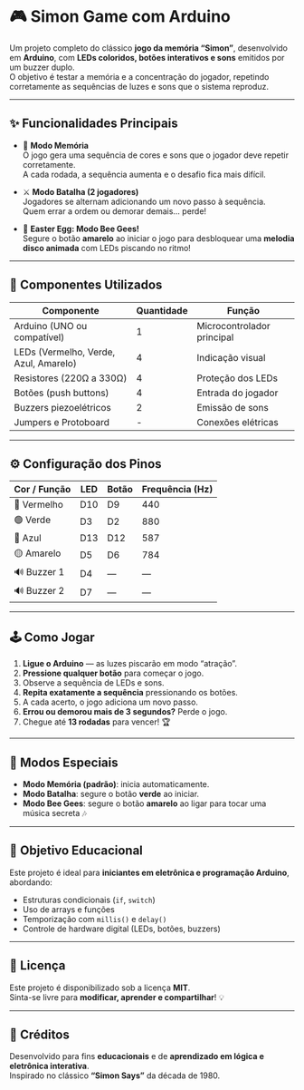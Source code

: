 # 🎮 Simon Game com Arduino

Um projeto completo do clássico **jogo da memória “Simon”**, desenvolvido em **Arduino**, com **LEDs coloridos, botões interativos e sons** emitidos por um buzzer duplo.  
O objetivo é testar a memória e a concentração do jogador, repetindo corretamente as sequências de luzes e sons que o sistema reproduz.

---

## ✨ Funcionalidades Principais

- 🧠 **Modo Memória**  
  O jogo gera uma sequência de cores e sons que o jogador deve repetir corretamente.  
  A cada rodada, a sequência aumenta e o desafio fica mais difícil.

- ⚔️ **Modo Batalha (2 jogadores)**  
  Jogadores se alternam adicionando um novo passo à sequência.  
  Quem errar a ordem ou demorar demais... perde!

- 🎵 **Easter Egg: Modo Bee Gees!**  
  Segure o botão **amarelo** ao iniciar o jogo para desbloquear uma **melodia disco animada** com LEDs piscando no ritmo!

---

## 🧩 Componentes Utilizados

| Componente | Quantidade | Função |
|-------------|-------------|--------|
| Arduino (UNO ou compatível) | 1 | Microcontrolador principal |
| LEDs (Vermelho, Verde, Azul, Amarelo) | 4 | Indicação visual |
| Resistores (220Ω a 330Ω) | 4 | Proteção dos LEDs |
| Botões (push buttons) | 4 | Entrada do jogador |
| Buzzers piezoelétricos | 2 | Emissão de sons |
| Jumpers e Protoboard | - | Conexões elétricas |

---

## ⚙️ Configuração dos Pinos

| Cor / Função | LED | Botão | Frequência (Hz) |
|---------------|------|--------|----------------|
| 🔴 Vermelho | D10 | D9 | 440 |
| 🟢 Verde | D3 | D2 | 880 |
| 🔵 Azul | D13 | D12 | 587 |
| 🟡 Amarelo | D5 | D6 | 784 |
| 🔊 Buzzer 1 | D4 | — | — |
| 🔊 Buzzer 2 | D7 | — | — |

---

## 🕹️ Como Jogar

1. **Ligue o Arduino** — as luzes piscarão em modo “atração”.  
2. **Pressione qualquer botão** para começar o jogo.  
3. Observe a sequência de LEDs e sons.  
4. **Repita exatamente a sequência** pressionando os botões.  
5. A cada acerto, o jogo adiciona um novo passo.  
6. **Errou ou demorou mais de 3 segundos?** Perde o jogo.  
7. Chegue até **13 rodadas** para vencer! 🏆

---

## 🔧 Modos Especiais

- **Modo Memória (padrão)**: inicia automaticamente.  
- **Modo Batalha**: segure o botão **verde** ao iniciar.  
- **Modo Bee Gees**: segure o botão **amarelo** ao ligar para tocar uma música secreta 🎶  

---

## 🏁 Objetivo Educacional

Este projeto é ideal para **iniciantes em eletrônica e programação Arduino**, abordando:  
- Estruturas condicionais (`if`, `switch`)  
- Uso de arrays e funções  
- Temporização com `millis()` e `delay()`  
- Controle de hardware digital (LEDs, botões, buzzers)

---

## 📄 Licença

Este projeto é disponibilizado sob a licença **MIT**.  
Sinta-se livre para **modificar, aprender e compartilhar**! 💡

---

## 🧠 Créditos

Desenvolvido para fins **educacionais** e de **aprendizado em lógica e eletrônica interativa**.  
Inspirado no clássico **“Simon Says”** da década de 1980.